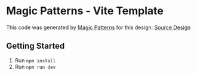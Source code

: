 # Magic Patterns - Vite Template

This code was generated by [Magic Patterns](https://magicpatterns.com) for this design: [Source Design](https://magicpatterns.com/c/uwT4xkvc8gMGih4FsySGiH)

## Getting Started

1. Run `npm install`
2. Run `npm run dev`
